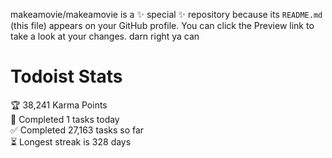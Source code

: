 makeamovie/makeamovie is a ✨ special ✨ repository because its `README.md` (this file) appears on your GitHub profile.
You can click the Preview link to take a look at your changes. darn right ya can

# Todoist Stats

<!-- TODO-IST:START -->
🏆  38,241 Karma Points           
🌸  Completed 1 tasks today           
✅  Completed 27,163 tasks so far           
⏳  Longest streak is 328 days
<!-- TODO-IST:END -->